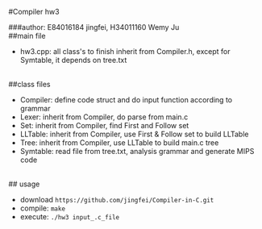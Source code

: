 #Compiler hw3 

###author: E84016184 jingfei, H34011160 Wemy Ju
</br>
##main file

* hw3.cpp: all class's to finish inherit from Compiler.h, except for Symtable, it depends on tree.txt
</br>
##class files

* Compiler: define code struct and do input function according to grammar
* Lexer: inherit from Compiler, do parse from main.c
* Set: inherit from Compiler, find First and Follow set
* LLTable: inherit from Compiler, use First & Follow set to build LLTable
* Tree: inherit from Compiler, use LLTable to build main.c tree
* Symtable: read file from tree.txt, analysis grammar and generate MIPS code
</br>
## usage

* download `https://github.com/jingfei/Compiler-in-C.git`
* compile: `make`
* execute: `./hw3 input_.c_file`

